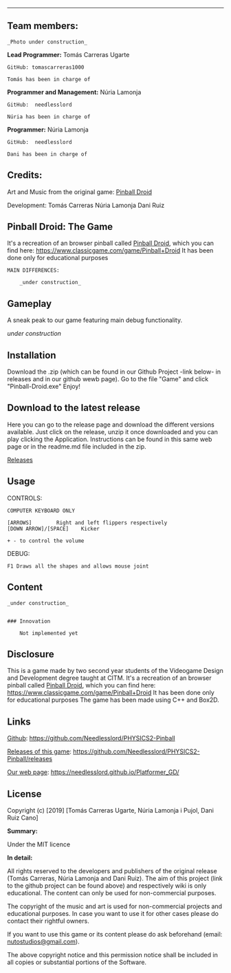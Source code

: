 
***



## Team members:


	_Photo under construction_


**Lead Programmer:** Tomás Carreras Ugarte

	GitHub: tomascarreras1000

	Tomás has been in charge of 


**Programmer and Management:** Núria Lamonja

	GitHub:	 needlesslord

	Núria has been in charge of 


**Programmer:** Núria Lamonja

	GitHub:	 needlesslord

	Dani has been in charge of 


## Credits:

Art and Music from the original game:
	[Pinball Droid](https://www.classicgame.com/game/Pinball+Droid)

Development: 
	Tomás Carreras
	Núria Lamonja
	Dani Ruiz




## Pinball Droid: The Game

It's a recreation of an browser pinball called [Pinball Droid](https://www.classicgame.com/game/Pinball+Droid), which you can find here: https://www.classicgame.com/game/Pinball+Droid
It has been done only for educational purposes

	MAIN DIFFERENCES:

		_under construction_


## Gameplay

A sneak peak to our game featuring main debug functionality.

_under construction_



## Installation

Download the .zip (which can be found in our Github Project -link below- in releases and in our github wewb page).
Go to the file "Game" and click "Pinball-Droid.exe"
Enjoy!



## Download to the latest release

Here you can go to the release page and download the different versions available. Just click on the release, unzip it once downloaded and you can play clicking the Application.
Instructions can be found in this same web page or in the readme.md file included in the zip.


[Releases](https://github.com/Needlesslord/PHYSICS2-Pinball/releases)


## Usage

CONTROLS:

	COMPUTER KEYBOARD ONLY

	[ARROWS] 		Right and left flippers respectively
	[DOWN ARROW]/[SPACE]	Kicker
	
	+ - to control the volume



DEBUG:

	F1 Draws all the shapes and allows mouse joint


## Content

	_under construction_


	### Innovation

		Not implemented yet


## Disclosure

This is a game made by two second year students of the Videogame Design and Development degree taught at CITM.
It's a recreation of an browser pinball called [Pinball Droid](https://www.classicgame.com/game/Pinball+Droid), which you can find here: https://www.classicgame.com/game/Pinball+Droid
It has been done only for educational purposes
The game has been made using C++ and Box2D. 


## Links

[Github](https://github.com/Needlesslord/PHYSICS2-Pinball): https://github.com/Needlesslord/PHYSICS2-Pinball

[Releases of this game](https://github.com/Needlesslord/PHYSICS2-Pinball/releases): https://github.com/Needlesslord/PHYSICS2-Pinball/releases

[Our web page](https://needlesslord.github.io/Platformer_GD/): https://needlesslord.github.io/Platformer_GD/


## License

Copyright (c) [2019] [Tomás Carreras Ugarte, Núria Lamonja i Pujol, Dani Ruiz Cano]

**Summary:** 

Under the MIT licence

**In detail:**

All rights reserved to the developers and publishers of the original release (Tomás Carreras, Núria Lamonja and Dani Ruiz). 
The aim of this project (link to the github project can be found above) and respectively wiki is only educational. 
The content can only be used for non-commercial purposes. 

The copyright of the music and art is used for non-commercial projects and educational purposes.
In case you want to use it for other cases please do contact their rightful owners.

If you want to use this game or its content please do ask beforehand (email: nutostudios@gmail.com).

The above copyright notice and this permission notice shall be included in all
copies or substantial portions of the Software.


